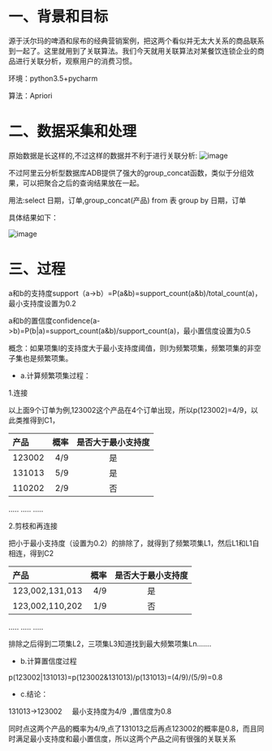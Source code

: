 # 一、背景和目标

源于沃尔玛的啤酒和尿布的经典营销案例，把这两个看似并无太大关系的商品联系到一起了。这里就用到了关联算法。我们今天就用关联算法对某餐饮连锁企业的商品进行关联分析，观察用户的消费习惯。

环境：python3.5+pycharm

算法：Apriori

# 二、数据采集和处理

原始数据是长这样的,不过这样的数据并不利于进行关联分析:
![image](https://raw.githubusercontent.com/lbship/lbship.github.io/master/img/hadoop2.6/A1.png) 


不过阿里云分析型数据库ADB提供了强大的group_concat函数，类似于分组效果，可以把聚合之后的查询结果放在一起。

用法:select 日期，订单,group_concat(产品) from 表 group by 日期，订单

具体结果如下：


![image](https://raw.githubusercontent.com/lbship/lbship.github.io/master/img/hadoop2.6/A2.png) 
# 三、过程

a和b的支持度support（a->b）=P(a&b)=support_count(a&b)/total_count(a)，最小支持度设置为0.2

a和b的置信度confidence(a->b)=P(b|a)=support_count(a&b)/support_count(a)，最小置信度设置为0.5

概念：如果项集I的支持度大于最小支持度阈值，则I为频繁项集，频繁项集的非空子集也是频繁项集。

- a.计算频繁项集过程：

1.连接 

以上面9个订单为例,123002这个产品在4个订单出现，所以p(123002)=4/9，以此类推得到C1，

|产品|	概率|	是否大于最小支持度|
| :------| ------: | :------: |
|123002|	4/9	|是
|131013|	5/9|	是
|110202|	2/9|	否

…..	…..	…..  

2.剪枝和再连接

把小于最小支持度（设置为0.2）的排除了，就得到了频繁项集L1，然后L1和L1自相连，得到C2

|产品	|概率	|是否大于最小支持度|
| :------| ------: | :------: |
|123,002,131,013	|4/9|	是|
|123,002,110,202|	1/9|	否|

…..	…..	…..
 

排除之后得到二项集L2，三项集L3知道找到最大频繁项集Ln.......

- b.计算置信度过程

p(123002|131013)=p(123002&131013)/p(131013)=(4/9)/(5/9)=0.8

- c.结论：

131013->123002     最小支持度为4/9  ,置信度为0.8 

同时点这两个产品的概率为4/9,点了131013之后再点123002的概率是0.8，而且同时满足最小支持度和最小置信度，所以这两个产品之间有很强的关联关系
